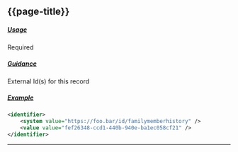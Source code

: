 ## {{page-title}}

<h5><ins>Usage</ins></h5>

<span class="mro-circle required" title="Required"></span> Required

<h5><ins>Guidance</ins></h5>

External Id(s) for this record

<h5><ins>Example</ins></h5>

```xml
<identifier>
    <system value="https://foo.bar/id/familymemberhistory" />
    <value value="fef26348-ccd1-440b-940e-ba1ec058cf21" />
</identifier>
```

---